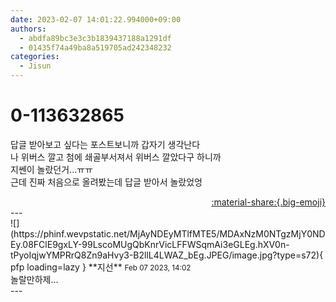 ```yaml
---
date: 2023-02-07 14:01:22.994000+09:00
authors:
  - abdfa89bc3e3c3b1839437188a1291df
  - 01435f74a49ba8a519705ad242348232
categories:
  - Jisun
---
```


# 0-113632865

<div class="post-container" markdown="1">
<div class="content-container md-sidebar__scrollwrap" markdown="1">

답글 받아보고 싶다는 포스트보니까 갑자기 생각난다<br>나 위버스 깔고 첨에 쇄골부서져서 위버스 깔았다구 하니까<br>지쎈이 놀랐던거...ㅠㅠ<br>근데 진짜 처음으로 올려봤는데 답글 받아서 놀랐었엉

</div>
</div>

<div style="text-align: right;" markdown="1">
<a href="https://weverse.io/fromis9/fanpost/0-113632865" style="text-align: right;">:material-share:{.big-emoji}</a>
</div>
---

<div class="comments-container md-sidebar__scrollwrap" markdown="1">
<div class="comment" markdown="1">
<div class='id-container' markdown="1">
![](https://phinf.wevpstatic.net/MjAyNDEyMTlfMTE5/MDAxNzM0NTgzMjY0NDEy.08FClE9gxLY-99LscoMUgQbKnrVicLFFWSqmAi3eGLEg.hXV0n-tPyoIqjwYMPRrQ8Zn9aHvy3-B2llL4LWAZ_bEg.JPEG/image.jpg?type=s72){ pfp loading=lazy }
**<span class="artist">지선</span>** <small>Feb 07 2023, 14:02</small><br>
</div>
<div class='comment-body' markdown="1">
놀랄만하제...
</div>
</div>
</div>
---
